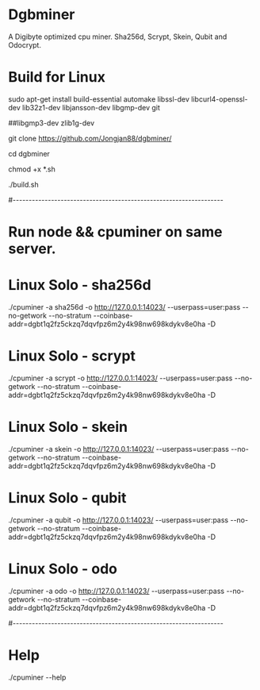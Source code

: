 # Dgbminer
A Digibyte optimized cpu miner. Sha256d, Scrypt, Skein, Qubit and Odocrypt.

# Build for Linux

sudo apt-get install build-essential automake libssl-dev libcurl4-openssl-dev lib32z1-dev libjansson-dev libgmp-dev git

##libgmp3-dev zlib1g-dev

git clone https://github.com/Jongjan88/dgbminer/

cd dgbminer

chmod +x *.sh

./build.sh

#------------------------------------------------------------------

# Run node && cpuminer on same server.
# Linux Solo - sha256d
./cpuminer -a sha256d -o http://127.0.0.1:14023/ --userpass=user:pass --no-getwork --no-stratum --coinbase-addr=dgbt1q2fz5ckzq7dqvfpz6m2y4k98nw698kdykv8e0ha -D

# Linux Solo - scrypt
./cpuminer -a scrypt -o http://127.0.0.1:14023/ --userpass=user:pass --no-getwork --no-stratum --coinbase-addr=dgbt1q2fz5ckzq7dqvfpz6m2y4k98nw698kdykv8e0ha -D

# Linux Solo - skein
./cpuminer -a skein -o http://127.0.0.1:14023/ --userpass=user:pass --no-getwork --no-stratum --coinbase-addr=dgbt1q2fz5ckzq7dqvfpz6m2y4k98nw698kdykv8e0ha -D

# Linux Solo - qubit
./cpuminer -a qubit -o http://127.0.0.1:14023/ --userpass=user:pass --no-getwork --no-stratum --coinbase-addr=dgbt1q2fz5ckzq7dqvfpz6m2y4k98nw698kdykv8e0ha -D

# Linux Solo - odo
./cpuminer -a odo -o http://127.0.0.1:14023/ --userpass=user:pass --no-getwork --no-stratum --coinbase-addr=dgbt1q2fz5ckzq7dqvfpz6m2y4k98nw698kdykv8e0ha -D

#------------------------------------------------------------------

# Help
./cpuminer --help
